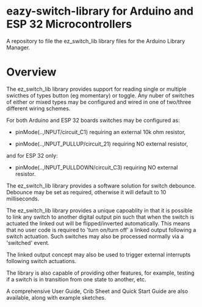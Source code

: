 # eazy-switch-library for Arduino and ESP 32 Microcontrollers
A repository to file the ez_switch_lib library files for the Arduino Library Manager.


# Overview
The ez_switch_lib library provides support for reading single or multiple swicthes of types button (eg momentary) or toggle.
Any nuber of switches of either or mixed types may be configured and wired in one of two/three different wiring schemes.

For both Arduino and ESP 32 boards switches may be configured as:

* pinMode(..,INPUT/circuit_C1) requiring an external 10k ohm resistor,

* pinMode(..,INPUT_PULLUP/circuit_21) requiring NO external resistor,

and for ESP 32 only:

* pinMode(..,INPUT_PULLDOWN/circuit_C3) requiring NO external resistor.


The ez_switch_lib library provides a software solution for switch debounce. Debounce may be set as required, otherwise it will default to 10 milliseconds.

The ez_switch_lib library provides a unique capoablity in that it is possible to link any switch to another digital output pin such that when the switch is actuated the linked out will be flipped/inverted automatically.
This means that no user code is required to 'turn on/turn off' a linked output following a switch actuation.
Such switches may also be processed normally via a 'switched' event.

The linked output concept may also be used to trigger external interrupts following switch actuations. 

The library is also capable of providing other features, for example, testing if a switch is in transition from one state to another, etc.

A comprehensive User Guide, Crib Sheet and Quick Start Guide are also available, along with example sketches.

